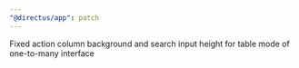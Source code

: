 ```yaml
---
"@directus/app": patch
---
```


Fixed action column background and search input height for table mode of one-to-many interface
